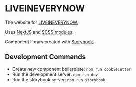 # LIVEINEVERYNOW

The website for [LIVEINEVERYNOW.](https://liveineverynow.com)

Uses [NextJS](https://nextjs.org) and [SCSS
modules](https://sass-lang.com/documentation/syntax#scss).

Component library created with [Storybook](https://storybook.js.org).

## Development Commands

- Create new component boilerplate: `npm run cookiecutter`
- Run the development server: `npm run dev`
- Run the storybook server: `npm run storybook`
